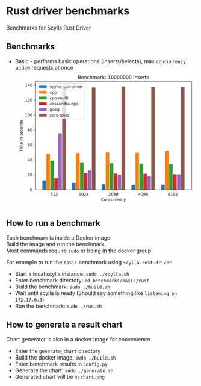 # Rust driver benchmarks
Benchmarks for Scylla Rust Driver

## Benchmarks
* Basic - performs basic operations (inserts/selects), max `concurrency` active requests at once
![](images/bench10to7-inserts.svg)

## How to run a benchmark
Each benchmark is inside a Docker image  
Build the image and run the benchmark  
Most commands require `sudo` or being in the docker group

For example to run the `basic` benchmark using `scylla-rust-driver`
* Start a local scylla instance: `sudo ./scylla.sh`
* Enter benchmark directory: `cd benchmarks/basic/rust`
* Build the benchmark: `sudo ./build.sh`
* Wait until scylla is ready (Should say something like `listening on 172.17.0.3`)
* Run the benchmark: `sudo ./run.sh`

## How to generate a result chart
Chart generator is also in a docker image for convenience

* Enter the `generate_chart` directory
* Build the docker image: `sudo ./build.sh`
* Enter benchmark results in `config.py`
* Generate the chart: `sudo ./generate.sh`
* Generated chart will be in `chart.png`
